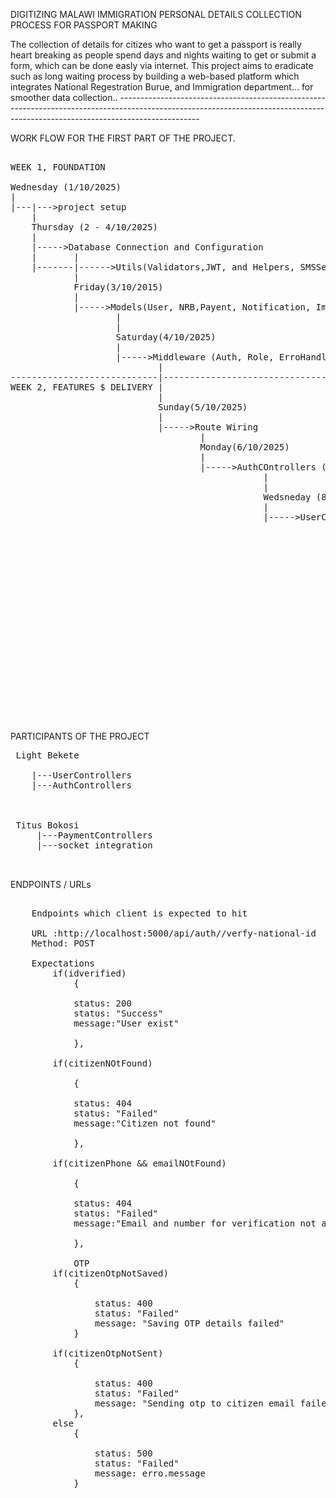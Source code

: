 DIGITIZING MALAWI IMMIGRATION PERSONAL DETAILS COLLECTION PROCESS FOR PASSPORT MAKING 

The collection of details for citizes who want to get a passport is really heart breaking as people spend days and nights waiting to get or submit a form, which can be done easly via internet.
This project aims to eradicate such as long waiting process by building a web-based platform which integrates National Regestration Burue, and Immigration department... for smoother data collection..
       --------------------------------------------------------------------------------------------------------------------------------------------------------------------------------

WORK FLOW FOR THE FIRST PART OF THE PROJECT.
<pre>

WEEK 1, FOUNDATION

Wednesday (1/10/2025)
|
|---|--->project setup
	|
	Thursday (2 - 4/10/2025)
	|
	|----->Database Connection and Configuration
	|		|
	|-------|------>Utils(Validators,JWT, and Helpers, SMSSender,EmailSender) 
		    |
		    Friday(3/10/2015)
		 	|
			|----->Models(User, NRB,Payent, Notification, Immigration)
					|
					|
					Saturday(4/10/2025)
					|
					|----->Middleware (Auth, Role, ErroHandler, PassportAuth)
							|
----------------------------|-----------------------------------------------------------------	
WEEK 2, FEATURES $ DELIVERY	|
							|
							Sunday(5/10/2025)
							|
							|----->Route Wiring
									|
									Monday(6/10/2025)
									|
									|----->AuthCOntrollers (6 - 7/10/2025)
												|
												|
												Wedsneday (8/10/2025)	
												|
												|----->UserControllers
															|
															Thursday(9/10/2025)
															|
															|----->PaymentController (9 - 10/10/2025)
																	  |
																	  Saturday (11/10/2025)
																	  |
																	  |----->Socket integration
														     					|
														     					Sunday (12/10/2025)
														     					|
														     					|----->NotificationControllers
																						|
																						Monday (13/10/2025)
																						|
																						|----->Testing $ QA
																								  |
																								  Tuesday (14/10/2025)
																								  |									
																								  |------->Deployment									
</pre>

PARTICIPANTS OF THE PROJECT

 <pre>
 Light Bekete														 Bryan Nathupo									
     																	|---Models									
	|---UserControllers													|---Documentation														        
	|---AuthControllers													|---Deployment                                  
																		|--Testing & QA	    							
   																		

 Titus Bokosi														CassimJT
     |---PaymentControllers												|----Project setup
     |---socket integration												|----Database connection & configuration
          																|----Route Wiring	
																		|----Testing & QA
</pre>

ENDPOINTS / URLs 
<pre>

	Endpoints which client is expected to hit

	URL :http://localhost:5000/api/auth//verfy-national-id  ---user provide national-id for verification
	Method: POST

	Expectations
		if(idverified)
			{

			status: 200
			status: "Success"
			message:"User exist"

			},

		if(citizenNOtFound)
				
			{

			status: 404
			status: "Failed"
			message:"Citizen not found"

			},

	    if(citizenPhone && emailNOtFound)
				
			{

			status: 404
			status: "Failed"
			message:"Email and number for verification not availabe with NRB, meet NRB personel"

			},

			OTP
		if(citizenOtpNotSaved)
			{

				status: 400
				status: "Failed"
				message: "Saving OTP details failed"
			}

		if(citizenOtpNotSent)
			{

				status: 400
				status: "Failed"
				message: "Sending otp to citizen email failed"
			},
		else 
			{

				status: 500
				status: "Failed"
				message: erro.message
			}
			
</pre>
